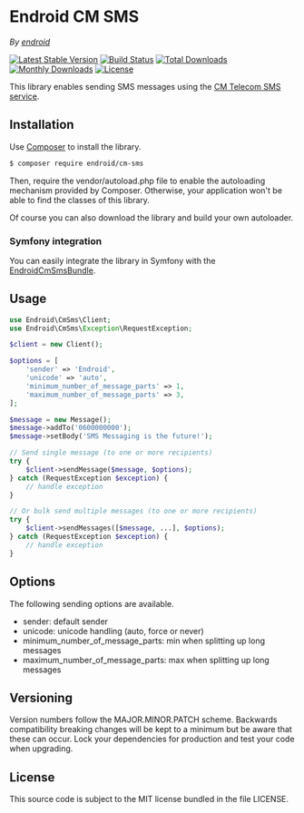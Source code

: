 Endroid CM SMS
==============

*By [endroid](https://endroid.nl/)*

[![Latest Stable Version](http://img.shields.io/packagist/v/endroid/cm-sms.svg)](https://packagist.org/packages/endroid/cm-sms)
[![Build Status](http://img.shields.io/travis/endroid/CmSms.svg)](http://travis-ci.org/endroid/CmSms)
[![Total Downloads](http://img.shields.io/packagist/dt/endroid/cm-sms.svg)](https://packagist.org/packages/endroid/cm-sms)
[![Monthly Downloads](http://img.shields.io/packagist/dm/endroid/cm-sms.svg)](https://packagist.org/packages/endroid/cm-sms)
[![License](http://img.shields.io/packagist/l/endroid/cm-sms.svg)](https://packagist.org/packages/endroid/cm-sms)

This library enables sending SMS messages using the [CM Telecom SMS service](https://docs.cmtelecom.com/).

## Installation

Use [Composer](https://getcomposer.org/) to install the library.

``` bash
$ composer require endroid/cm-sms
```

Then, require the vendor/autoload.php file to enable the autoloading mechanism
provided by Composer. Otherwise, your application won't be able to find the
classes of this library.

Of course you can also download the library and build your own autoloader.

### Symfony integration

You can easily integrate the library in Symfony with the [EndroidCmSmsBundle](https://github.com/endroid/EndroidCmSmsBundle).

## Usage

```php
use Endroid\CmSms\Client;
use Endroid\CmSms\Exception\RequestException;

$client = new Client();

$options = [
    'sender' => 'Endroid',
    'unicode' => 'auto',
    'minimum_number_of_message_parts' => 1,
    'maximum_number_of_message_parts' => 3,
];

$message = new Message();
$message->addTo('0600000000');
$message->setBody('SMS Messaging is the future!');

// Send single message (to one or more recipients)
try {
    $client->sendMessage($message, $options);
} catch (RequestException $exception) {
    // handle exception
}

// Or bulk send multiple messages (to one or more recipients)
try {
    $client->sendMessages([$message, ...], $options);
} catch (RequestException $exception) {
    // handle exception
}
```

## Options

The following sending options are available.

* sender: default sender
* unicode: unicode handling (auto, force or never)
* minimum_number_of_message_parts: min when splitting up long messages
* maximum_number_of_message_parts: max when splitting up long messages

## Versioning

Version numbers follow the MAJOR.MINOR.PATCH scheme. Backwards compatibility
breaking changes will be kept to a minimum but be aware that these can occur.
Lock your dependencies for production and test your code when upgrading.

## License

This source code is subject to the MIT license bundled in the file LICENSE.
